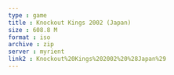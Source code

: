 ```yaml
---
type : game
title : Knockout Kings 2002 (Japan)
size : 608.8 M
format : iso
archive : zip
server : myrient
link2 : Knockout%20Kings%202002%20%28Japan%29
---
```

